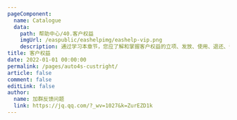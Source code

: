 ```yaml
---
pageComponent:
  name: Catalogue
  data:
    path: 帮助中心/40.客户权益
    imgUrl: /easpublic/eashelpimg/eashelp-vip.png
    description: 通过学习本章节，您应了解和掌握客户权益的立项、发放、使用、退还、调整、变更等相关操作。
title: 客户权益
date: 2022-01-01 00:00:00
permalink: /pages/auto4s-custright/
article: false
comment: false
editLink: false
author:
  name: 加群反馈问题
  link: https://jq.qq.com/?_wv=1027&k=ZurEZD1k
---
```


<!--div>声明：本帮助中心由雨意澜风倾力构建，如转载应征得授权！</div-->
